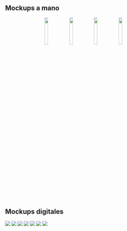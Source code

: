 ## Mockups a mano

<p align="center">
<img src="https://github.com/alvaroddiaz/APM/assets/72129484/89b15be5-28fb-471b-a999-868108dfb859" width="15%" height="15%">
<img src="https://github.com/alvaroddiaz/APM/assets/72129484/554c20d3-a38c-4824-881e-2267944ddfd3" width="15%" height="15%">
<img src="https://github.com/alvaroddiaz/APM/assets/72129484/a6f39189-43dd-4123-bf88-bf23657ec992" width="15%" height="15%">
<img src="https://github.com/alvaroddiaz/APM/assets/72129484/2e06f2b3-c410-4057-9a18-5934565f7f09" width="15%" height="15%">
</p>


## Mockups digitales
![](https://github.com/alvaroddiaz/APM/blob/main/img/Mockups/Pantalla%20principal.png)
![](https://github.com/alvaroddiaz/APM/blob/main/img/Mockups/Grupos.png)
![](https://github.com/alvaroddiaz/APM/blob/main/img/Mockups/Grupo%20Barcelona.png)
![](https://github.com/alvaroddiaz/APM/blob/main/img/Mockups/Nuevo%20gasto%20grupal.png)
![](https://github.com/alvaroddiaz/APM/blob/main/img/Mockups/Categorías.png)
![](https://github.com/alvaroddiaz/APM/blob/main/img/Mockups/Eliminar%20categorías.png)
![](https://github.com/alvaroddiaz/APM/blob/main/img/Mockups/Graficos.png)

